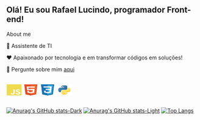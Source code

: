 ## Olá! Eu sou Rafael Lucindo, programador Front-end!
 

About me

💼 Assistente de TI

❤️ Apaixonado por tecnologia e em transformar códigos em soluções!

💬 Pergunte sobre mim <a href="https://www.instagram.com/rafaellucindoficial/">aqui</a>


<div style="display: inline_block"><br>
  <img align="center" alt="Rafa-Js" height="30" width="40" src="https://raw.githubusercontent.com/devicons/devicon/master/icons/javascript/javascript-plain.svg">
  <img align="center" alt="Rafa-HTML" height="30" width="40" src="https://raw.githubusercontent.com/devicons/devicon/master/icons/html5/html5-original.svg">
  <img align="center" alt="Rafa-CSS" height="30" width="40" src="https://raw.githubusercontent.com/devicons/devicon/master/icons/css3/css3-original.svg">
  <img align="center" alt="Rafa-Python" height="30" width="40" src="https://raw.githubusercontent.com/devicons/devicon/master/icons/python/python-original.svg">
</div><br/>



[![Anurag's GitHub stats-Dark](https://github-readme-stats.vercel.app/api?username=rafaellucindo&show_icons=true&theme=dark#gh-dark-mode-only)](https://github.com/anuraghazra/github-readme-stats#gh-dark-mode-only)
[![Anurag's GitHub stats-Light](https://github-readme-stats.vercel.app/api?username=rafaellucindo&show_icons=true&theme=default#gh-light-mode-only)](https://github.com/anuraghazra/github-readme-stats#gh-light-mode-only)    [![Top Langs](https://github-readme-stats.vercel.app/api/top-langs/?username=rafaellucindo&hide_progress=true)](https://github.com/rafaellucindi/github-readme-stats)


